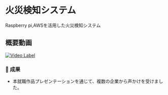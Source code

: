 # 火災検知システム
Raspberry pi,AWSを活用した火災検知システム


## 概要動画
[![Video Label](http://img.youtube.com/vi/odktV89QTxg/0.jpg)](https://youtu.be/odktV89QTxg)



### 🎯 成果
- 本就職作品プレゼンテーションを通じて、複数の企業から声かけを受けました。
